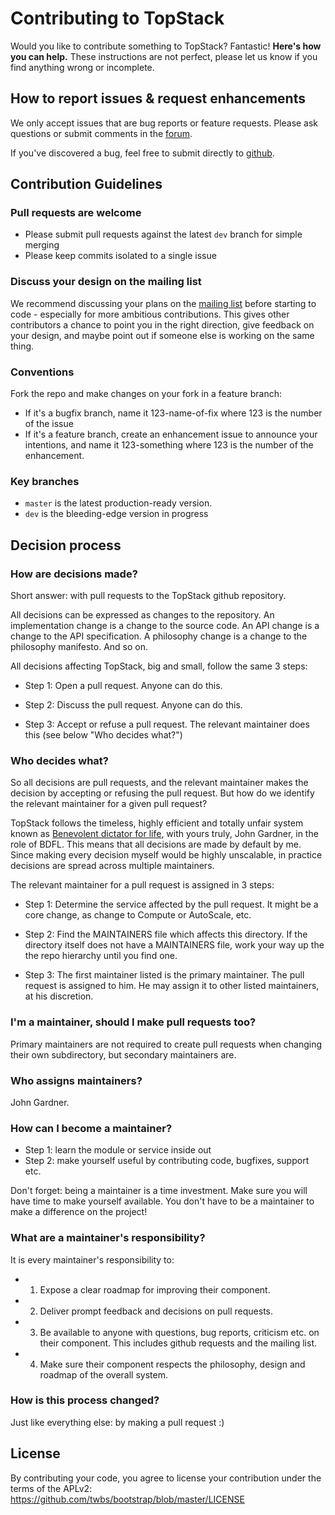 # Contributing to TopStack

Would you like to contribute something to TopStack? Fantastic! **Here's how you can help.**
These instructions are not perfect, please let us know if you find anything wrong or incomplete.


## How to report issues & request enhancements

We only accept issues that are bug reports or feature requests. Please ask questions or submit comments in the [forum](https://groups.google.com/d/forum/topstack).
<!-- **Search for existing issues.** We get a lot of duplicate issues, and you'd help us out a lot by first checking if someone else has reported the same issue. Moreover, the issue may have already been resolved with a fix available.
	-->

If you've discovered a bug, feel free to submit directly to [github](https://github.com/TranscendComputing/topstack/issues).

## Contribution Guidelines

### Pull requests are welcome

- Please submit pull requests against the latest `dev` branch for simple merging
- Please keep commits isolated to a single issue

### Discuss your design on the mailing list

We recommend discussing your plans on the [mailing
list](https://groups.google.com/d/forum/topstack)
before starting to code - especially for more ambitious contributions.
This gives other contributors a chance to point you in the right
direction, give feedback on your design, and maybe point out if someone
else is working on the same thing.

### Conventions

Fork the repo and make changes on your fork in a feature branch:

- If it's a bugfix branch, name it 123-name-of-fix where 123 is the number of the
  issue
- If it's a feature branch, create an enhancement issue to announce your
  intentions, and name it 123-something where 123 is the number of the enhancement.

### Key branches

- `master` is the latest production-ready version.
- `dev` is the bleeding-edge version in progress

## Decision process

### How are decisions made?

Short answer: with pull requests to the TopStack github repository.

All decisions can be expressed as changes to the repository. An implementation change is a change to the source code. An API change is a change to
the API specification. A philosophy change is a change to the philosophy manifesto. And so on.

All decisions affecting TopStack, big and small, follow the same 3 steps:

* Step 1: Open a pull request. Anyone can do this.

* Step 2: Discuss the pull request. Anyone can do this.

* Step 3: Accept or refuse a pull request. The relevant maintainer does this (see below "Who decides what?")


### Who decides what?

So all decisions are pull requests, and the relevant maintainer makes the decision by accepting or refusing the pull request.
But how do we identify the relevant maintainer for a given pull request?

TopStack follows the timeless, highly efficient and totally unfair system known as [Benevolent dictator for life](http://en.wikipedia.org/wiki/Benevolent_Dictator_for_Life),
with yours truly, John Gardner, in the role of BDFL.
This means that all decisions are made by default by me. Since making every decision myself would be highly unscalable, in practice decisions are spread across multiple maintainers.

The relevant maintainer for a pull request is assigned in 3 steps:

* Step 1: Determine the service affected by the pull request. It might be a core change, as change to Compute or AutoScale, etc.

* Step 2: Find the MAINTAINERS file which affects this directory. If the directory itself does not have a MAINTAINERS file, work your way up the the repo hierarchy until you find one.

* Step 3: The first maintainer listed is the primary maintainer. The pull request is assigned to him. He may assign it to other listed maintainers, at his discretion.


### I'm a maintainer, should I make pull requests too?

Primary maintainers are not required to create pull requests when changing their own subdirectory, but secondary maintainers are.

### Who assigns maintainers?

John Gardner.

### How can I become a maintainer?

* Step 1: learn the module or service inside out
* Step 2: make yourself useful by contributing code, bugfixes, support etc.
<!-- * Step 3: volunteer on the irc channel (#topstack@freenode) -->

Don't forget: being a maintainer is a time investment. Make sure you will have time to make yourself available.
You don't have to be a maintainer to make a difference on the project!

### What are a maintainer's responsibility?

It is every maintainer's responsibility to:

* 1) Expose a clear roadmap for improving their component.
* 2) Deliver prompt feedback and decisions on pull requests.
* 3) Be available to anyone with questions, bug reports, criticism etc. on their component. This includes github requests and the mailing list.
* 4) Make sure their component respects the philosophy, design and roadmap of the overall system.

### How is this process changed?

Just like everything else: by making a pull request :)

## License

By contributing your code, you agree to license your contribution under the terms of the APLv2: https://github.com/twbs/bootstrap/blob/master/LICENSE
